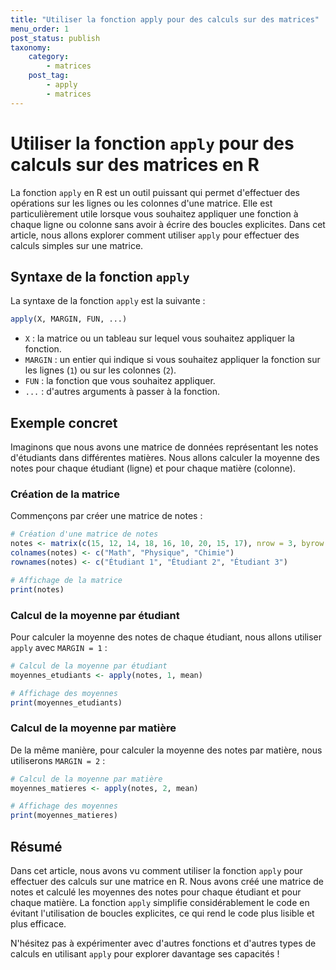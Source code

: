 ```yaml
---
title: "Utiliser la fonction apply pour des calculs sur des matrices"
menu_order: 1
post_status: publish
taxonomy:
    category:
        - matrices
    post_tag:
        - apply
        - matrices
---
```


# Utiliser la fonction `apply` pour des calculs sur des matrices en R

La fonction `apply` en R est un outil puissant qui permet d'effectuer des opérations sur les lignes ou les colonnes d'une matrice. Elle est particulièrement utile lorsque vous souhaitez appliquer une fonction à chaque ligne ou colonne sans avoir à écrire des boucles explicites. Dans cet article, nous allons explorer comment utiliser `apply` pour effectuer des calculs simples sur une matrice.

## Syntaxe de la fonction `apply`

La syntaxe de la fonction `apply` est la suivante :

```R
apply(X, MARGIN, FUN, ...)
```

- `X` : la matrice ou un tableau sur lequel vous souhaitez appliquer la fonction.
- `MARGIN` : un entier qui indique si vous souhaitez appliquer la fonction sur les lignes (`1`) ou sur les colonnes (`2`).
- `FUN` : la fonction que vous souhaitez appliquer.
- `...` : d'autres arguments à passer à la fonction.

## Exemple concret

Imaginons que nous avons une matrice de données représentant les notes d'étudiants dans différentes matières. Nous allons calculer la moyenne des notes pour chaque étudiant (ligne) et pour chaque matière (colonne).

### Création de la matrice

Commençons par créer une matrice de notes :

```R
# Création d'une matrice de notes
notes <- matrix(c(15, 12, 14, 18, 16, 10, 20, 15, 17), nrow = 3, byrow = TRUE)
colnames(notes) <- c("Math", "Physique", "Chimie")
rownames(notes) <- c("Étudiant 1", "Étudiant 2", "Étudiant 3")

# Affichage de la matrice
print(notes)
```

### Calcul de la moyenne par étudiant

Pour calculer la moyenne des notes de chaque étudiant, nous allons utiliser `apply` avec `MARGIN = 1` :

```R
# Calcul de la moyenne par étudiant
moyennes_etudiants <- apply(notes, 1, mean)

# Affichage des moyennes
print(moyennes_etudiants)
```

### Calcul de la moyenne par matière

De la même manière, pour calculer la moyenne des notes par matière, nous utiliserons `MARGIN = 2` :

```R
# Calcul de la moyenne par matière
moyennes_matieres <- apply(notes, 2, mean)

# Affichage des moyennes
print(moyennes_matieres)
```

## Résumé

Dans cet article, nous avons vu comment utiliser la fonction `apply` pour effectuer des calculs sur une matrice en R. Nous avons créé une matrice de notes et calculé les moyennes des notes pour chaque étudiant et pour chaque matière. La fonction `apply` simplifie considérablement le code en évitant l'utilisation de boucles explicites, ce qui rend le code plus lisible et plus efficace.

N'hésitez pas à expérimenter avec d'autres fonctions et d'autres types de calculs en utilisant `apply` pour explorer davantage ses capacités !

